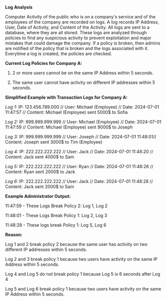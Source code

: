 **Log Analysis**

Computer Activity of the public who is on a company's service and of the employees of the company are recorded on logs. A log records IP Address, User, Date of Activity, and Content of the Activity. 
All logs are sent to a database, where they are all stored. These logs are analyzed through policies to find any suspicious activity to prevent exploitation and major mistakes that could damage the company. If a policy is broken, then admins are notified of the policy that is broken and the logs associated with it. Everytime a log is created, the policies are checked. 

**Current Log Policies for Company A:**

1. 2 or more users cannot be on the same IP Address within 5 seconds.

2. The same user cannot have activity on different IP addresses within 5 seconds.

**Simplified Example with Transaction Logs for Company A:**

*Log 1:* IP: 123.456.789.000 // User: Michael (Employee) // Date: 2024-07-01 11:47:57 // Content: Michael (Employee) sent 5000$ to Sofia

*Log 2:* IP: 999.999.999.999 // User: Michael (Employee) // Date: 2024-07-01 11:47:59 // Content: Michael (Employee) sent 9000$ to Joseph

*Log 3:* IP: 999.999.999.999 // User: Joseph // Date: 2024-07-01 11:48:01// Content: Joseph sent 3000$ to Tim (Employee)

*Log 4:* IP: 222.222.222.222 // User: Jack // Date: 2024-07-01 11:48:20 // Content: Jack sent 4000$ to Sam

*Log 5:* IP: 222.222.222.222 // User: Ryan // Date: 2024-07-01 11:48:26 // Content: Ryan sent 2000$ to Jack

*Log 6:* IP: 222.222.222.222 // User: Jack // Date: 2024-07-01 11:48:28 // Content: Jack sent 2000$ to Sam

**Example Administrator Output:**

11:47:59 - These Logs Break Policy 2: Log 1, Log 2

11:48:01 - These Logs Break Policy 1: Log 2, Log 3

11:48:28 - These logs break Policy 1: Log 5, Log 6

**Reason:**

Log 1 and 2 break policy 2 because the same user has activity on two different IP addresses within 5 seconds. 

Log 2 and 3 break policy 1 because two users have activity on the same IP Address within 5 seconds. 

Log 4 and Log 5 do not break policy 1 because Log 5 is 6 seconds after Log 4

Log 5 and Log 6 break policy 1 because two users have activity on the same IP Address within 5 seconds. 